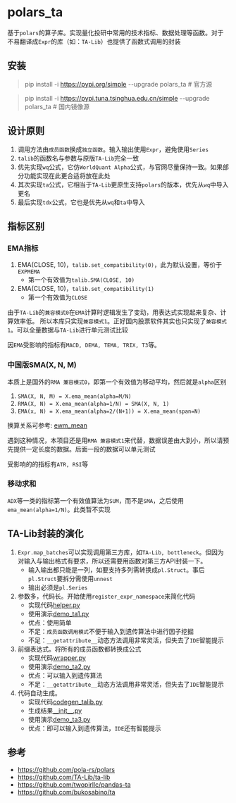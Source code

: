 # polars_ta

基于`polars`的算子库。实现量化投研中常用的技术指标、数据处理等函数。对于不易翻译成`Expr`的库（如：`TA-Lib`）也提供了函数式调用的封装

## 安装

> pip install -i https://pypi.org/simple --upgrade polars_ta # 官方源

> pip install -i https://pypi.tuna.tsinghua.edu.cn/simple --upgrade polars_ta # 国内镜像源

## 设计原则

1. 调用方法由`成员函数`换成`独立函数`。输入输出使用`Expr`，避免使用`Series`
2. `talib`的函数名与参数与原版`TA-Lib`完全一致
3. 优先实现`wq`公式，它仿`WorldQuant Alpha`公式，与官网尽量保持一致。如果部分功能实现在此更合适将放在此处
4. 其次实现`ta`公式，它相当于`TA-Lib`更原生支持`polars`的版本，优先从`wq`中导入更名
5. 最后实现`tdx`公式，它也是优先从`wq`和`ta`中导入

## 指标区别

### EMA指标

1. EMA(CLOSE, 10)，`talib.set_compatibility(0)`，此为默认设置，等价于`EXPMEMA`
    - 第一个有效值为`talib.SMA(CLOSE, 10)`
2. EMA(CLOSE, 10)，`talib.set_compatibility(1)`
    - 第一个有效值为`CLOSE`

由于`TA-Lib`的`兼容模式0`在`EMA`计算时逻辑发生了变动，用表达式实现起来复杂、计算效率低。
所以本库只实现`兼容模式1`。正好国内股票软件其实也只实现了`兼容模式1`。可以全量数据与`TA-Lib`进行单元测试比较

因`EMA`受影响的指标有`MACD, DEMA, TEMA, TRIX, T3`等。

### 中国版SMA(X, N, M)

本质上是国外的`RMA 兼容模式0`，即第一个有效值为移动平均，然后就是`alpha`区别

1. `SMA(X, N, M) = X.ema_mean(alpha=M/N)`
2. `RMA(X, N) = X.ema_mean(alpha=1/N) = SMA(X, N, 1)`
3. `EMA(x, N) = X.ema_mean(alpha=2/(N+1)) = X.ema_mean(span=N)`

换算关系可参考: [ewm_mean](https://pola-rs.github.io/polars/py-polars/html/reference/expressions/api/polars.Expr.ewm_mean.html#polars.Expr.ewm_mean)

遇到这种情况，本项目还是用`RMA 兼容模式1`来代替，数据误差由大到小，所以请预先提供一定长度的数据。后面一段的数据可以单元测试

受影响的的指标有`ATR, RSI`等

### 移动求和

`ADX`等一类的指标第一个有效值算法为`SUM`，而不是`SMA`，之后使用`ema_mean(alpha=1/N)`。此类暂不实现

## TA-Lib封装的演化

1. `Expr.map_batches`可以实现调用第三方库，如`TA-Lib, bottleneck`。但因为对输入与输出格式有要求，所以还需要用函数对第三方API封装一下。
    - 输入输出都只能是一列，如要支持多列需转换成`pl.Struct`。事后`pl.Struct`要拆分需使用`unnest`
    - 输出必须是`pl.Series`
2. 参数多，代码长。开始使用`register_expr_namespace`来简化代码
    - 实现代码[helper.py](polars_ta/utils/helper.py)
    - 使用演示[demo_ta1.py](examples/demo_ta1.py)
    - 优点：使用简单
    - 不足：`成员函数调用模式`不便于输入到遗传算法中进行因子挖掘
    - 不足：`__getattribute__`动态方法调用非常灵活，但失去了`IDE`智能提示
3. 前缀表达式。将所有的成员函数都转换成公式
    - 实现代码[wrapper.py](polars_ta/utils/wrapper.py)
    - 使用演示[demo_ta2.py](examples/demo_ta2.py)
    - 优点：可以输入到遗传算法
    - 不足：`__getattribute__`动态方法调用非常灵活，但失去了`IDE`智能提示
4. 代码自动生成。
    - 实现代码[codegen_talib.py](tools/codegen_talib.py)
    - 生成结果[\_\_init\_\_.py](polars_ta/talib/__init__.py)
    - 使用演示[demo_ta3.py](examples/demo_ta3.py)
    - 优点：即可以输入到遗传算法，`IDE`还有智能提示

## 参考

- https://github.com/pola-rs/polars
- https://github.com/TA-Lib/ta-lib
- https://github.com/twopirllc/pandas-ta
- https://github.com/bukosabino/ta

